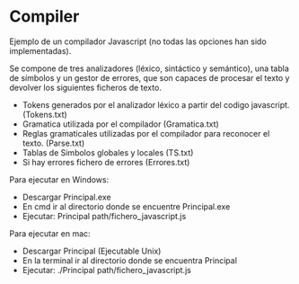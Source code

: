 # Compiler

Ejemplo de un compilador Javascript (no todas las opciones han sido implementadas).

Se compone de tres analizadores (léxico, sintáctico y semántico), una tabla de símbolos y un gestor de errores, que son capaces de procesar el texto y devolver los siguientes ficheros de texto. 

- Tokens generados por el analizador léxico a partir del codigo javascript. (Tokens.txt)
- Gramatica utilizada por el compilador (Gramatica.txt)
- Reglas gramaticales utilizadas por el compilador para reconocer el texto. (Parse.txt)
- Tablas de Simbolos globales y locales (TS.txt)
- Si hay errores fichero de errores (Errores.txt)

Para ejecutar en Windows:

- Descargar Principal.exe
- En cmd ir al directorio donde se encuentre Principal.exe
- Ejecutar: Principal path/fichero_javascript.js

Para ejecutar en mac:

- Descargar Principal (Ejecutable Unix) 
- En la terminal ir al directorio donde se encuentra Principal
- Ejecutar: ./Principal path/fichero_javascript.js

